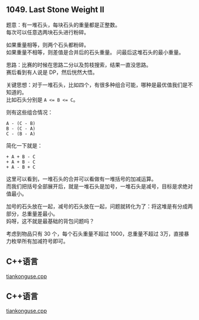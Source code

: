 ## 1049. Last Stone Weight II 


题意：有一堆石头，每块石头的重量都是正整数。  
每次可以任意选两块石头进行粉碎。  


如果重量相等，则两个石头都粉碎。  
如果重量不相等，则差值是合并后的石头重量。
问最后这堆石头的最小重量。  


思路：比赛的时候在思路二分以及剪枝搜索，结果一直没思路。  
赛后看到有人说是 DP，然后恍然大悟。  


关键思想：对于一堆石头，比如四个，有很多种组合可能，哪种是最优值我们是不知道的。  
比如石头分别是 `A <= B <= C`。  

则有这些组合情况：  


```
A - (C - B)
B - (C - A)
C - (B - A)
```


简化一下就是：  


```
+ A + B - C
+ A + B - C
+ A - B + C
```


这里可以看到，一堆石头的合并可以看做有一堆括号的加减运算。  
而我们把括号全部展开后，就是一堆石头是加号，一堆石头是减号，目标是求绝对值最小。  


加号的石头放在一起，减号的石头放在一起，问题就转化为了：将这堆是有分成两部分，总重量差最小。  
妈呀，这不就是最基础的背包问题吗？  


考虑到物品只有 30 个，每个石头重量不超过 1000，总重量不超过 3万，直接暴力枚举所有加减符号即可。  


## C++语言 


[tiankonguse.cpp](./tiankonguse.cpp)








## C++语言  

[tiankonguse.cpp](./tiankonguse.cpp)



